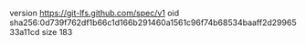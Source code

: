 version https://git-lfs.github.com/spec/v1
oid sha256:0d739f762df1b66c1d166b291460a1561c96f74b68534baaff2d2996533a11cd
size 183
